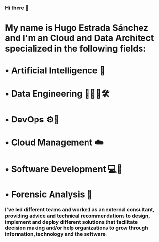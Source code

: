 ### Hi there 👋

# My name is Hugo Estrada Sánchez and I'm an Cloud and Data Architect specialized in the following fields: 

# • Artificial Intelligence 🤖
# • Data Engineering 🧑🏻‍💻🛠️
# • DevOps ⚙️🦾
# • Cloud Management ☁️
# • Software Development 💻💾
# • Forensic Analysis 🧐

### I've led different teams and worked as an external consultant, providing advice and technical recommendations to design, implement and deploy different solutions that facilitate decision making and/or help organizations to grow through information, technology and the software.
